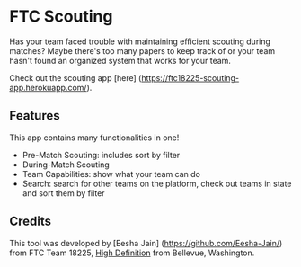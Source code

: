 # FTC Scouting
Has your team faced trouble with maintaining efficient scouting during matches? Maybe there's too many papers to keep track of or your team hasn't found an organized system that works for your team. 

Check out the scouting app [here] (https://ftc18225-scouting-app.herokuapp.com/).

## Features

This app contains many functionalities in one!

* Pre-Match Scouting: includes sort by filter
* During-Match Scouting
* Team Capabilities: show what your team can do
* Search: search for other teams on the platform, check out teams in state and sort them by filter

## Credits

This tool was developed by [Eesha Jain] (https://github.com/Eesha-Jain/) from FTC Team 18225, [High Definition](https://ftc18225.everstem.org/) from Bellevue, Washington.